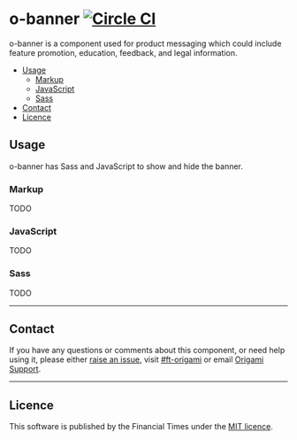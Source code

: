 
# o-banner [![Circle CI](https://circleci.com/gh/Financial-Times/o-banner/tree/master.svg?style=svg)](https://circleci.com/gh/Financial-Times/o-banner/tree/master)

o-banner is a component used for product messaging which could include feature promotion, education, feedback, and legal information.

- [Usage](#usage)
  - [Markup](#markup)
  - [JavaScript](#javascript)
  - [Sass](#sass)
- [Contact](#contact)
- [Licence](#licence)


## Usage

o-banner has Sass and JavaScript to show and hide the banner.

### Markup

TODO

### JavaScript

TODO

### Sass

TODO


---

## Contact

If you have any questions or comments about this component, or need help using it, please either [raise an issue](https://github.com/Financial-Times/o-banner/issues), visit [#ft-origami](https://financialtimes.slack.com/messages/ft-origami/) or email [Origami Support](mailto:origami-support@ft.com).

---

## Licence

This software is published by the Financial Times under the [MIT licence](http://opensource.org/licenses/MIT).
